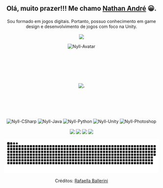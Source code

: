 ## <p align="center">Olá, muito prazer!!! Me chamo <a href="https://www.linkedin.com/in/nathan-andre-silva" target="_blank">Nathan André</a> 😀. </p>
<p align="center">Sou formado em jogos digitais. Portanto, possuo conhecimento em game design e desenvolvimento de jogos com foco na Unity.</p>

<div align="center">
  <p align="center"><img align="center" src="https://komarev.com/ghpvc/?username=Nylleth&color=blue&style=flat-square&&label=Visualizações"/></p>
  <p align="center"><img align="center" alt="Nyll-Avatar" height="200" width="200" src="https://imgur.com/EkvAb32.gif" /></p>
</div>

##

<div align="center">
  <a href="https://github.com/Nylleth">
  <img align="center" height="180em" src="https://github-readme-stats.vercel.app/api?username=Nylleth&show_icons=true&theme=github_dark&include_all_commits=true&count_private=true"/>
  <!--<img align="center" height="180em" src="https://github-readme-stats.vercel.app/api/top-langs/?username=Nylleth&layout=compact&theme=github_dark"/>-->
    <img align="center" height="180em" ssrc="https://github-readme-streak-stats.herokuapp.com/?user=Nylleth"/>
  </a>
</div>

<div align="center" style="display: inline_block"><br>
  <img align="center" alt="Nyll-CSharp" height="50px" width="50px" src="https://cdn.jsdelivr.net/gh/devicons/devicon/icons/csharp/csharp-original.svg" />
  <img align="center" alt="Nyll-Java" height="50px" width="50px" src="https://cdn.jsdelivr.net/gh/devicons/devicon/icons/java/java-original.svg" />
  <img align="center" alt="Nyll-Python" height="50px" width="50px" src="https://cdn.jsdelivr.net/gh/devicons/devicon/icons/python/python-original.svg" />
  <img align="center" alt="Nyll-Unity" height="50px" width="50px" src="https://imgur.com/fCcEKfi.png" />
  <img align="center" alt="Nyll-Photoshop" height="50px" width="50px" src="https://cdn.jsdelivr.net/gh/devicons/devicon/icons/photoshop/photoshop-plain.svg" />
</div>

<br>
  
<div align="center" style="display: inline_block">
 <a href="https://discordapp.com/users/326128459166515201" target="_blank"><img src="https://img.shields.io/badge/Discord-7289DA?style=for-the-badge&logo=discord&logoColor=white" target="_blank"></a> 
  <a href = "mailto:nylleth.gamedev@gmail.com"><img src="https://img.shields.io/badge/-Gmail-%23333?style=for-the-badge&logo=gmail&logoColor=white" target="_blank"></a>
  <a href="https://www.linkedin.com/in/nathan-andre-silva" target="_blank"><img src="https://img.shields.io/badge/-LinkedIn-%230077B5?style=for-the-badge&logo=linkedin&logoColor=white" target="_blank"></a> 
  <a href="https://wa.me/5511952181132" target="_blank"><img src="https://img.shields.io/badge/WhatsApp-25D366?style=for-the-badge&logo=whatsapp&logoColor=white target="_blank"></a> 
</div>
    
<div align="center">
    
  ![Snake animation](https://github.com/Nylleth/Nylleth/blob/output/github-contribution-grid-snake.svg)
    
</div>  
    
<p align="center">Créditos: <a href="https://github.com/rafaballerini" target="_blank">Rafaella Ballerini</a></p>
